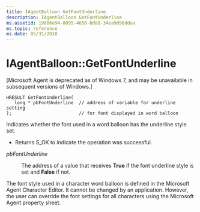 ```yaml
---
title: IAgentBalloon GetFontUnderline
description: IAgentBalloon GetFontUnderline
ms.assetid: 19886e94-8095-4650-bd88-34ea9d96ddaa
ms.topic: reference
ms.date: 05/31/2018
---
```


# IAgentBalloon::GetFontUnderline

\[Microsoft Agent is deprecated as of Windows 7, and may be unavailable in subsequent versions of Windows.\]

``` syntax
HRESULT GetFontUnderline(
   long * pbFontUnderline  // address of variable for underline setting
);                         // for font displayed in word balloon 
```

Indicates whether the font used in a word balloon has the underline style set.

-   Returns S\_OK to indicate the operation was successful.

<dl> <dt>

<span id="pbFontUnderline"></span><span id="pbfontunderline"></span><span id="PBFONTUNDERLINE"></span>*pbFontUnderline*
</dt> <dd>

The address of a value that receives **True** if the font underline style is set and **False** if not.

</dd> </dl>

The font style used in a character word balloon is defined in the Microsoft Agent Character Editor. It cannot be changed by an application. However, the user can override the font settings for all characters using the Microsoft Agent property sheet.

 

 




